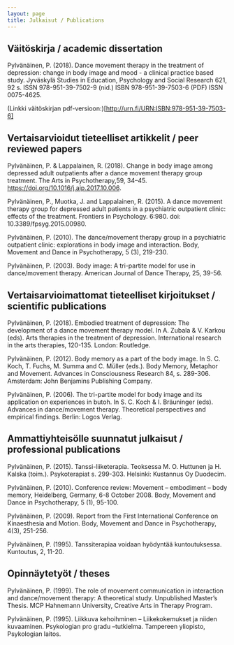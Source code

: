 ```yaml
---
layout: page
title: Julkaisut / Publications
---
```


## Väitöskirja / academic dissertation
Pylvänäinen, P. (2018). Dance movement therapy in the treatment of depression: change in body image and mood - a clinical practice based study. Jyväskylä Studies in Education, Psychology and Social Research 621, 92 s.
ISSN 978-951-39-7502-9 (nid.) 
ISBN 978-951-39-7503-6 (PDF) 
ISSN 0075-4625.

(Linkki väitöskirjan pdf-versioon:)[http://urn.fi/URN:ISBN:978-951-39-7503-6]

## Vertaisarvioidut tieteelliset artikkelit / peer reviewed papers

Pylvänäinen, P. & Lappalainen, R. (2018). Change in body image among depressed adult outpatients after a dance movement therapy group treatment. The Arts in Psychotherapy,59, 34–45. https://doi.org/10.1016/j.aip.2017.10.006. 

Pylvänäinen, P., Muotka, J. and Lappalainen, R. (2015). A dance movement therapy group for depressed adult patients in a psychiatric outpatient clinic: effects of the treatment. Frontiers in Psychology. 6:980. doi: 10.3389/fpsyg.2015.00980.

Pylvänäinen, P. (2010). The dance/movement therapy group in a psychiatric outpatient clinic: explorations in body image and interaction. Body, Movement and Dance in Psychotherapy, 5 (3), 219-230.

Pylvänäinen, P. (2003). Body image: A tri-partite model for use in dance/movement therapy. American Journal of Dance Therapy, 25, 39-56.


## Vertaisarvioimattomat tieteelliset kirjoitukset / scientific publications

Pylvänäinen, P. (2018). Embodied treatment of depression: The development of a dance movement therapy model. In A. Zubala & V. Karkou (eds). Arts therapies in the treatment of depression. International research in the arts therapies, 120-135. London: Routledge. 

Pylvänäinen, P. (2012). Body memory as a part of the body image. In S. C. Koch, T. Fuchs, M. Summa and C. Müller  (eds.). Body Memory, Metaphor and Movement. Advances in Consciousness Research 84, s. 289-306. Amsterdam: John Benjamins Publishing Company.

Pylvänäinen, P. (2006). The tri-partite model for body image and its application on experiences in butoh. In S. C. Koch & I. Bräuninger (eds). Advances in dance/movement therapy. Theoretical perspectives and empirical findings. Berlin: Logos Verlag. 


## Ammattiyhteisölle suunnatut julkaisut / professional publications

Pylvänäinen, P. (2015). Tanssi-liiketerapia. Teoksessa M. O. Huttunen ja H. Kalska (toim.). Psykoterapiat s. 299-303. Helsinki: Kustannus Oy Duodecim.

Pylvänäinen, P. (2010). Conference review: Movement – embodiment – body memory, Heidelberg, Germany, 6-8 October 2008. Body, Movement and Dance in Psychotherapy, 5 (1), 95-100. 

Pylvänäinen, P. (2009). Report from the First International Conference on Kinaesthesia and Motion. Body, Movement and Dance in Psychotherapy, 4(3), 251-256.

Pylvänäinen, P. (1995). Tanssiterapiaa voidaan hyödyntää kuntoutuksessa. Kuntoutus, 2, 11-20.

## Opinnäytetyöt / theses

Pylvänäinen, P. (1999). The role of movement communication in interaction and dance/movement therapy: A theoretical study. Unpublished Master’s Thesis. MCP Hahnemann University, Creative Arts in Therapy Program.

Pylvänäinen, P. (1995). Liikkuva kehoihminen – Liikekokemukset ja niiden kuvaaminen. Psykologian pro gradu –tutkielma. Tampereen yliopisto, Psykologian laitos.
